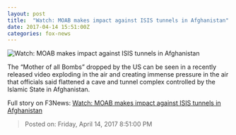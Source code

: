 ```yaml
---
layout: post
title:  "Watch: MOAB makes impact against ISIS tunnels in Afghanistan"
date: 2017-04-14 15:51:00Z
categories: fox-news
---
```


![Watch: MOAB makes impact against ISIS tunnels in Afghanistan](http://a57.foxnews.com/media2.foxnews.com/BrightCove/694940094001/2017/04/14/0/0/694940094001_5398514155001_5398511816001-vs.jpg?ve=1)

The “Mother of all Bombs” dropped by the US can be seen in a recently released video exploding in the air and creating immense pressure in the air that officials said flattened a cave and tunnel complex controlled by the Islamic State in Afghanistan.


Full story on F3News: [Watch: MOAB makes impact against ISIS tunnels in Afghanistan](http://www.f3nws.com/n/KZssAF)

> Posted on: Friday, April 14, 2017 8:51:00 PM
